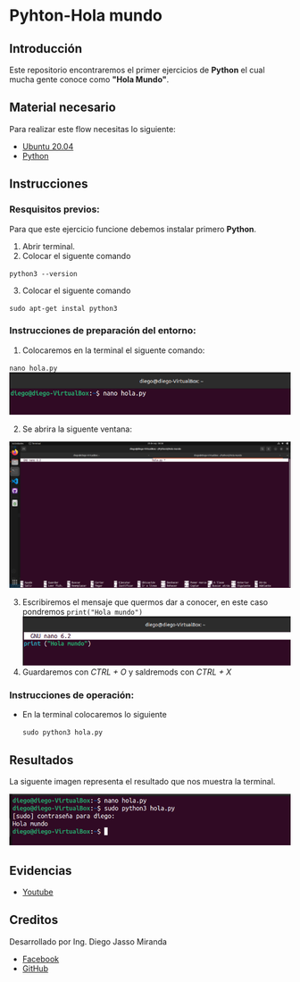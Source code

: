 # Pyhton-Hola mundo

## Introducción
Este repositorio encontraremos el primer ejercicios de **Python** el cual mucha gente conoce como **"Hola Mundo"**.

## Material necesario
Para realizar este flow necesitas lo siguiente:

- [Ubuntu 20.04](https://releases.ubuntu.com/20.04/)
- [Python](https://www.python.org/)

## Instrucciones 
### Resquisitos previos:
Para que este ejercicio funcione debemos instalar primero **Python**.

1. Abrir terminal.
2. Colocar el siguente comando 

`python3 --version`

3. Colocar el siguente comando 

`sudo apt-get instal python3`


### Instrucciones de preparación del entorno:

1. Colocaremos en la terminal el siguente comando:

`nano hola.py`
![](https://github.com/DiegoJm10/Hola-python/blob/main/Captura%20desde%202022-09-20%2008-32-53.png?raw=true)

2. Se abrira la siguente ventana:

![](https://github.com/DiegoJm10/Hola-python/blob/main/Captura%20desde%202022-09-20%2008-58-40.png?raw=true)

3. Escribiremos el mensaje que quermos dar a conocer, en este caso pondremos `print("Hola mundo")`
![](https://github.com/DiegoJm10/Hola-python/blob/main/Captura%20desde%202022-09-20%2008-33-06.png?raw=true)
4. Guardaremos con *CTRL + O* y saldremods con *CTRL + X*

### Instrucciones de operación:
- En la terminal colocaremos lo siguiente 

  `sudo python3 hola.py`


## Resultados
La siguente imagen representa el resultado que nos muestra la terminal.

![](https://github.com/DiegoJm10/Hola-python/blob/main/Captura%20desde%202022-09-20%2008-33-44.png?raw=true)

## Evidencias

- [Youtube](https://youtu.be/U7HU4TslFkE)

## Creditos
Desarrollado por Ing. Diego Jasso Miranda
- [Facebook](https://www.facebook.com/jasso.diego.5/)
- [GitHub](https://github.com/DiegoJm10)
